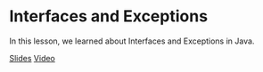 # Interfaces and Exceptions
In this lesson, we learned about Interfaces and Exceptions in Java.

[Slides](https://docs.google.com/presentation/d/1sPKt_cE29oe7_Fucdv8GX3Jh0DwRFd9gUQXuv-CnEqA/edit?usp=sharing)
[Video](https://youtu.be/o6QavzbW5AM)

